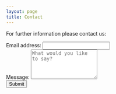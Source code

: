 ```yaml
---
layout: page
title: Contact
---
```


For further information please contact us:


<form action="https://formspree.io/info@barkingspanielbrewery.co.uk" method="POST">
<form>
  <div class="form-group">
    <label for="email">Email address:</label>
    <input type="email" class="form-control" id="email" name="_replyto">
  </div>
  <div class="form-group">
    <label for="content">Message:</label>
    <textarea type="text" class="form-control" id="content" name="content" rows="5" placeholder="What would you like to say?"></textarea>
  </div>
    <input type="hidden" name="_next" value="{{ site.baseurl }}/thanks/" />
    <input type="text" name="_gotcha" style="display:none" />
  <button type="submit" class="btn btn-default">Submit</button>
</form>

